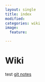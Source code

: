 ```yaml
---
layout: single
title: index
modified:
categories: wiki
image:
  feature:

---
```


# Wiki
test
[git notes](/wiki/git-notes/ "git notes")
